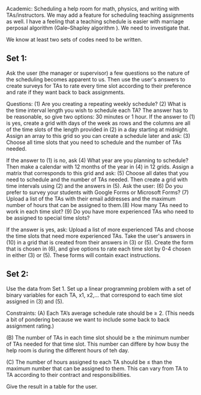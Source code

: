 Academic: Scheduling a help room for math, physics, and writing with TAs/instructors. We may add a feature for scheduling teaching assignments as well. I have a feeling that a teaching schedule is easier with marriage perposal algorithm (Gale–Shapley algorithm ). We need to investigate that.

We know at least two sets of codes need to be written.

## Set 1:

Ask the user (the manager or supervisor) a few questions so the nature of the scheduling becomes apparent to us. Then use the user's answers to create surveys for TAs to rate every time slot according to their preference and rate if they want back to back assignments.

Questions: (1) Are you creating a repeating weekly schedule? (2) What is the time interval length you wish to schedule each TA? The answer has to be reasonable, so give two options: 30 minutes or 1 hour. If the answer to (1) is yes, create a grid with days of the week as rows and the columns are all of the time slots of the length provided in (2) in a day starting at midnight. Assign an array to this grid so you can create a schedule later and ask: (3) Choose all time slots that you need to schedule and the number of TAs needed.

If the answer to (1) is no, ask (4) What year are you planning to schedule? Then make a calendar with 12 months of the year in (4) in 12 grids. Assign a matrix that corresponds to this grid and ask: (5) Choose all dates that you need to schedule and the number of TAs needed. Then create a grid with time intervals using (2) and the answers in (5). 
Ask the user: (6) Do you prefer to survey your students with Google Forms or Microsoft Forms? (7) Upload a list of the TAs with their email addresses and the maximum number of hours that can be assigned to them.(8) How many TAs need to work in each time slot?
(9) Do you have more experienced TAs who need to be assigned to special time slots?

If the answer is yes, ask:
Upload a list of more experienced TAs and choose the time slots that need more experienced TAs. Take the user's answers in (10) in a grid that is created from their answers in (3) or (5). Create the form that is chosen in (6), and give options to rate each time slot by 0-4 chosen in either (3) or (5). These forms will contain exact instructions.


## Set 2:

Use the data from Set 1.
Set up a linear programming problem with a set of binary variables for each TA, x1, x2,... that correspond to each time slot assigned in (3) and (5).

Constraints:
(A) Each TA’s average schedule rate should be ≥ 2. (This needs a bit of pondering because we want to include some back to back assignment rating.)

(B) The number of TAs in each time slot should be ≥ the minimum number of TAs needed for that time slot. This number can differe by how busy the help room is during the different hours of teh day. 

(C) The number of hours assigned to each TA should be  ≤  than the maximum number that can be assigned to them. This can vary from TA to TA according to their contract and responsibilities.

Give the result in a table for the user.
